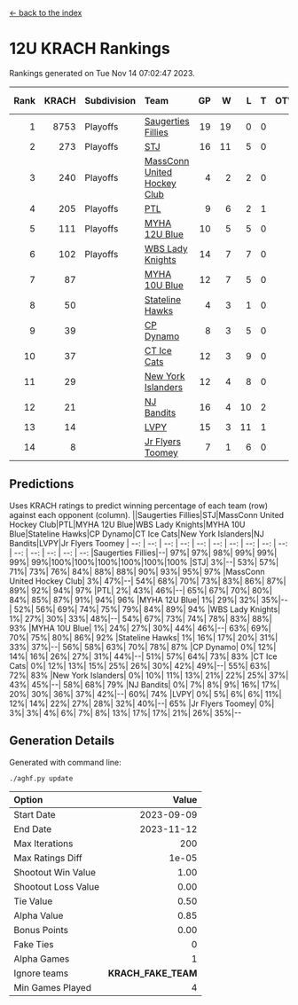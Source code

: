 [<- back to the index](readme.md)
# 12U KRACH Rankings
Rankings generated on Tue Nov 14 07:02:47 2023.

Rank|KRACH|Subdivision|Team|GP|W|L|T|OTW|OTL|SoS|Exp Wins|Win Diff
---:|---:|:---|:---|---:|---:|---:|---:|---:|---:|---:|---:|---:
1|8753|Playoffs|[Saugerties Fillies](https://gamesheetstats.com/seasons/3663/teams/140805/schedule)|19|19|0|0|0|0|80|19.8|-0.0
2|273|Playoffs|[STJ](https://gamesheetstats.com/seasons/3663/teams/140800/schedule)|16|11|5|0|1|0|1107|11.9|0.0
3|240|Playoffs|[MassConn United Hockey Club](https://gamesheetstats.com/seasons/3663/teams/140797/schedule)|4|2|2|0|1|0|1849|2.9|0.0
4|205|Playoffs|[PTL](https://gamesheetstats.com/seasons/3663/teams/140791/schedule)|9|6|2|1|0|1|98|7.4|0.0
5|111|Playoffs|[MYHA 12U Blue](https://gamesheetstats.com/seasons/3663/teams/140799/schedule)|10|5|5|0|0|1|901|5.9|0.0
6|102|Playoffs|[WBS Lady Knights](https://gamesheetstats.com/seasons/3663/teams/140808/schedule)|14|7|7|0|0|0|1830|7.9|0.0
7|87||[MYHA 10U Blue](https://gamesheetstats.com/seasons/3663/teams/140806/schedule)|12|7|5|0|0|0|745|7.9|0.0
8|50||[Stateline Hawks](https://gamesheetstats.com/seasons/3663/teams/174606/schedule)|4|3|1|0|0|1|16|3.9|0.0
9|39||[CP Dynamo](https://gamesheetstats.com/seasons/3663/teams/140802/schedule)|8|3|5|0|0|1|1039|3.9|0.0
10|37||[CT Ice Cats](https://gamesheetstats.com/seasons/3663/teams/140801/schedule)|12|3|9|0|1|1|1444|3.9|0.0
11|29||[New York Islanders](https://gamesheetstats.com/seasons/3663/teams/140809/schedule)|12|4|8|0|0|0|1399|4.9|0.0
12|21||[NJ Bandits](https://gamesheetstats.com/seasons/3663/teams/140807/schedule)|16|4|10|2|1|0|2094|5.9|0.0
13|14||[LVPY](https://gamesheetstats.com/seasons/3663/teams/140804/schedule)|15|3|11|1|2|0|629|4.4|0.0
14|8||[Jr Flyers Toomey](https://gamesheetstats.com/seasons/3663/teams/140803/schedule)|7|1|6|0|0|1|48|1.9|0.0

## Predictions
Uses KRACH ratings to predict winning percentage of each team (row) against each opponent (column).
||Saugerties Fillies|STJ|MassConn United Hockey Club|PTL|MYHA 12U Blue|WBS Lady Knights|MYHA 10U Blue|Stateline Hawks|CP Dynamo|CT Ice Cats|New York Islanders|NJ Bandits|LVPY|Jr Flyers Toomey
| --: | --: | --: | --: | --: | --: | --: | --: | --: | --: | --: | --: | --: | --: | --: 
|Saugerties Fillies|--| 97%| 97%| 98%| 99%| 99%| 99%| 99%|100%|100%|100%|100%|100%|100%
|STJ|  3%|--| 53%| 57%| 71%| 73%| 76%| 84%| 88%| 88%| 90%| 93%| 95%| 97%
|MassConn United Hockey Club|  3%| 47%|--| 54%| 68%| 70%| 73%| 83%| 86%| 87%| 89%| 92%| 94%| 97%
|PTL|  2%| 43%| 46%|--| 65%| 67%| 70%| 80%| 84%| 85%| 87%| 91%| 94%| 96%
|MYHA 12U Blue|  1%| 29%| 32%| 35%|--| 52%| 56%| 69%| 74%| 75%| 79%| 84%| 89%| 94%
|WBS Lady Knights|  1%| 27%| 30%| 33%| 48%|--| 54%| 67%| 73%| 74%| 78%| 83%| 88%| 93%
|MYHA 10U Blue|  1%| 24%| 27%| 30%| 44%| 46%|--| 63%| 69%| 70%| 75%| 80%| 86%| 92%
|Stateline Hawks|  1%| 16%| 17%| 20%| 31%| 33%| 37%|--| 56%| 58%| 63%| 70%| 78%| 87%
|CP Dynamo|  0%| 12%| 14%| 16%| 26%| 27%| 31%| 44%|--| 51%| 57%| 64%| 73%| 83%
|CT Ice Cats|  0%| 12%| 13%| 15%| 25%| 26%| 30%| 42%| 49%|--| 55%| 63%| 72%| 83%
|New York Islanders|  0%| 10%| 11%| 13%| 21%| 22%| 25%| 37%| 43%| 45%|--| 58%| 68%| 79%
|NJ Bandits|  0%|  7%|  8%|  9%| 16%| 17%| 20%| 30%| 36%| 37%| 42%|--| 60%| 74%
|LVPY|  0%|  5%|  6%|  6%| 11%| 12%| 14%| 22%| 27%| 28%| 32%| 40%|--| 65%
|Jr Flyers Toomey|  0%|  3%|  3%|  4%|  6%|  7%|  8%| 13%| 17%| 17%| 21%| 26%| 35%|--

## Generation Details

Generated with command line:
```
./aghf.py update
```

| Option | Value |
| :----- | ----: |
| Start Date | 2023-09-09 |
| End Date | 2023-11-12 |
| Max Iterations | 200 |
| Max Ratings Diff | 1e-05 |
| Shootout Win Value | 1.00 |
| Shootout Loss Value | 0.00 |
| Tie Value | 0.50 |
| Alpha Value | 0.85 |
| Bonus Points | 0.00 |
| Fake Ties | 0 |
| Alpha Games | 1 |
| Ignore teams | __KRACH_FAKE_TEAM__ |
| Min Games Played | 4 |

